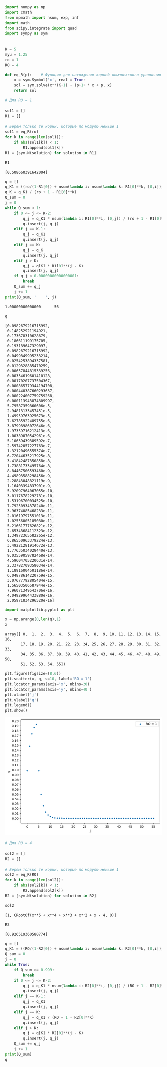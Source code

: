 ```python
import numpy as np
import cmath
from mpmath import nsum, exp, inf
import math 
from scipy.integrate import quad
import sympy as sym


K = 5
myu = 1.25
ro = 1
RO = 4
```


```python
def eq_R(p):    # Функция для нахождения корней комплексного уравнения
    x = sym.Symbol('x', real = True)
    sol = sym.solve(x**(K+1) - (p+1) * x + p, x)
    return sol
```


```python
# Для RO = 1

sol1 = []
R1 = []

# Берем только те корни, которые по модулю меньше 1
sol1 = eq_R(ro)
for k in range(len(sol1)):
    if abs(sol1[k]) < 1:
        R1.append(sol1[k])
R1 = [sym.N(solution) for solution in R1]

```


```python
R1
```




    [0.508660391642004]




```python
q = []
q_K1 = ((ro/(1-R1[0]) + nsum(lambda i: nsum(lambda k: R1[0]**k, [0,i]), [0,K-2]))/(ro + 1 - R1[0]**K) + 1)**(-1)
q_K = q_K1 / (ro + 1 - R1[0]**K)
Q_sum = 0
j = 0
while Q_sum < 1:
    if 0 <= j <= K-2:
        q_j = q_K1 * nsum(lambda i: R1[0]**i, [0,j]) / (ro + 1 - R1[0]**K)
        q.insert(j, q_j)
    elif j == K-1:
        q_j = q_K1
        q.insert(j, q_j)
    elif j == K:
        q_j = q_K
        q.insert(j, q_j)
    elif j > K:
        q_j = q[K] * R1[0]**(j - K)
        q.insert(j, q_j)
    if q_j < 0.00000000000000001:
        break
    Q_sum += q_j
    j += 1
print(Q_sum, '    ', j)
```

    1.00000000000000      56
    


```python
q
```




    [0.0982679216715992,
     0.148252921194921,
     0.173678310628679,
     0.186611199175705,
     0.193189647329097,
     0.0982679216715992,
     0.0499849995233214,
     0.0254253894337581,
     0.0129328885470259,
     0.00657844815339256,
     0.00334619601410128,
     0.00170207737504367,
     0.000865779344194708,
     0.000440387660293637,
     0.000224007759759268,
     0.000113943874809997,
     5.79587359860606e-5,
     2.94813133457451e-5,
     1.49959763925673e-5,
     7.62785922489755e-6,
     3.87998986072646e-6,
     1.97359716212413e-6,
     1.00389070542961e-6,
     5.10639439389592e-7,
     2.59742057227763e-7,
     1.32120496555374e-7,
     6.72044635217925e-8,
     3.41842487350858e-8,
     1.73881733495764e-8,
     8.84467506593460e-9,
     4.49893588298456e-9,
     2.28843048821119e-9,
     1.16403394837901e-9,
     5.92097964067055e-10,
     3.01176782292781e-10,
     1.53196700034525e-10,
     7.79250934378240e-11,
     3.96374085468233e-11,
     2.01619797551013e-11,
     1.02556005185080e-11,
     5.21661777626821e-12,
     2.65348684112323e-12,
     1.34972365582265e-12,
     6.86550963379224e-13,
     3.49221281914672e-13,
     1.77635034028440e-13,
     9.03559059782468e-14,
     4.59604705220631e-14,
     2.33782709358034e-14,
     1.18916004501186e-14,
     6.04878614220759e-15,
     3.07677792805404e-15,
     1.56503506587944e-15,
     7.96071349543706e-16,
     4.04929964433880e-16,
     2.05971834296520e-16]




```python
import matplotlib.pyplot as plt
```


```python
x = np.arange(0,len(q),1)
x
```




    array([ 0,  1,  2,  3,  4,  5,  6,  7,  8,  9, 10, 11, 12, 13, 14, 15, 16,
           17, 18, 19, 20, 21, 22, 23, 24, 25, 26, 27, 28, 29, 30, 31, 32, 33,
           34, 35, 36, 37, 38, 39, 40, 41, 42, 43, 44, 45, 46, 47, 48, 49, 50,
           51, 52, 53, 54, 55])




```python
plt.figure(figsize=(8,6))
plt.scatter(x, q, s=10, label='RO = 1')
plt.locator_params(axis='x', nbins=20)
plt.locator_params(axis='y', nbins=40 )
plt.xlabel('j')
plt.ylabel('q')
plt.legend()
plt.show()
```


    
![png](output_8_0.png)
    



```python
# Для RO = 4

sol2 = []
R2 = []

# Берем только те корни, которые по модулю меньше 1
sol2 = eq_R(RO)
for k in range(len(sol2)):
    if abs(sol2[k]) < 1:
        R2.append(sol2[k])
R2 = [sym.N(solution) for solution in R2]

```


```python
sol2
```




    [1, CRootOf(x**5 + x**4 + x**3 + x**2 + x - 4, 0)]




```python
R2
```




    [0.926519360580774]




```python
q = []
q_K1 = ((RO/(1-R2[0]) + nsum(lambda i: nsum(lambda k: R2[0]**k, [0,i]), [0,K-2]))/(RO + 1 - R2[0]**K) + 1)**(-1)
Q_sum = 0
j = 0
while True:
    if Q_sum >= 0.999:
        break
    if 0 <= j <= K-2:
        q_j = q_K1 * nsum(lambda i: R2[0]**i, [0,j]) / (RO + 1 - R2[0]**K)
        q.insert(j, q_j)
    elif j == K-1:
        q_j = q_K1
        q.insert(j, q_j)
    elif j == K:
        q_j = q_K1 / (RO + 1 - R2[0]**K)
        q.insert(j, q_j)
    elif j > K:
        q_j = q[K] * R2[0]**(j - K)
        q.insert(j, q_j)
    Q_sum += q_j
    j += 1
print(Q_sum)
q
```


```python

```
